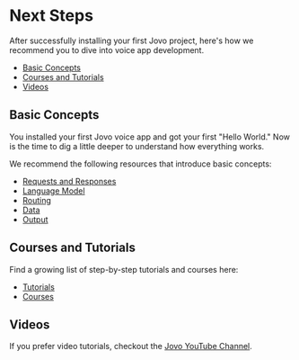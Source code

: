 # Next Steps

After successfully installing your first Jovo project, here's how we recommend you to dive into voice app development.

* [Basic Concepts](#basic-concepts)
* [Courses and Tutorials](#courses-and-tutorials)
* [Videos](#videos)

## Basic Concepts

You installed your first Jovo voice app and got your first "Hello World." Now is the time to dig a little deeper to understand how everything works.

We recommend the following resources that introduce basic concepts:
* [Requests and Responses](../basic-concepts/requests-responses.md './requests-responses')
* [Language Model](../basic-concepts/model './model')
* [Routing](../basic-concepts/routing './routing')
* [Data](../basic-concepts/data './data')
* [Output](../basic-concepts/output './output')

## Courses and Tutorials

Find a growing list of step-by-step tutorials and courses here:

* [Tutorials](https://www.jovo.tech/tutorials)
* [Courses](https://www.jovo.tech/courses)


## Videos

If you prefer video tutorials, checkout the [Jovo YouTube Channel](https://www.youtube.com/c/jovotech).


<!--[metadata]: {"description": "After successfully installing your first Jovo project, here's how we recommend you to dive into voice app development.",
		"route": "next-steps"}-->
